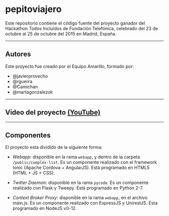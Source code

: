 # pepitoviajero

Este repositorio contiene el código fuente del proyecto ganador del
Hackathon Todos Incluidos de Fundación Telefónica, celebrado del 23
de octubre al 25 de octubre del 2015 en Madrid, España.

---

## Autores

Este proyecto fue creado por el Equipo Amarillo, formado por:
- @javierprovecho
- @rguerra
- @Camichan
- @martagonzalezok

---

## Video del proyecto [(YouTube)](https://youtu.be/t9k13rjGsJk)

---

## Componentes

El proyecto esta dividido de la siguiente forma:

- *Webapp*: disponible en la rama `webapp`, y dentro de la carpeta
            `/public/complex-list`. Es un componente realizado con
            el framework Ionic (Apache Cordova + AngularJS). Está
            programado en HTML5 (HTML + JS + CSS).

- *Twitter Daemon*: disponible en la rama `pycode`. Es un
                    componente realizado con Flask y Tweepy. Está
                    programado en Python 2-7.

- *Context Broker Proxy*: disponible en la rama `webapp`, en el
                          archivo main.js. Es un componente
                          realizado con ExpressJS y UnirestJS.
                          Esta programado en NodeJS v0-12.
